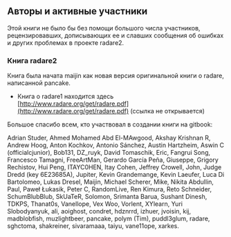 ## Авторы и активные участники

Этой книги не было бы без помощи большого числа участников, рецензировавших, дописывающих ее и славших сообщения об ошибках и других проблемах в проекте radare2.

### Книга radare2

Книга была начата maijin как новая версия оригинальной книги о  radare, написанной pancake.

* Книга о radare1 находится здесь [http://www.radare.org/get/radare.pdf](http://www.radare.org/get/radare.pdf) (ссылка не открывается)

Большое спасибо всем, кто участвовал в создании книги на gitbook:

Adrian Studer,
Ahmed Mohamed Abd El-MAwgood,
Akshay Krishnan R,
Andrew Hoog,
Anton Kochkov,
Antonio Sánchez,
Austin Hartzheim,
Aswin C (officialcjunior),
Bob131,
DZ_ruyk,
David Tomaschik,
Eric,
Fangrui Song,
Francesco Tamagni,
FreeArtMan,
Gerardo García Peña,
Giuseppe,
Grigory Rechistov,
Hui Peng,
ITAYC0HEN,
Itay Cohen,
Jeffrey Crowell,
John,
Judge Dredd (key 6E23685A),
Jupiter,
Kevin Grandemange,
Kevin Laeufer,
Luca Di Bartolomeo,
Lukas Dresel,
Maijin,
Michael Scherer,
Mike,
Nikita Abdullin,
Paul,
Paweł Łukasik,
Peter C,
RandomLive,
Ren Kimura,
Reto Schneider,
SchumBlubBlub,
SkUaTeR,
Solomon,
Srimanta Barua,
Sushant Dinesh,
TDKPS,
Thanat0s,
Vanellope,
Vex Woo,
Vorlent,
XYlearn,
Yuri Slobodyanyuk,
ali,
aoighost,
condret,
hdznrrd,
izhuer,
jvoisin,
kij,
madblobfish,
muzlightbeer,
pancake,
polym (Tim),
puddl3glum,
radare,
sghctoma,
shakreiner,
sivaramaaa,
taiyu,
vane11ope,
xarkes.
